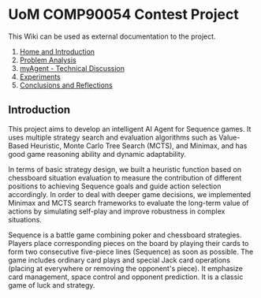 # UoM COMP90054 Contest Project

This Wiki can be used as external documentation to the project.
1. [Home and Introduction](Home.md)
2. [Problem Analysis](Problem-Analysis.md)
3. [myAgent - Technical Discussion](AI-Method-4)
4. [Experiments](Experiments)
5. [Conclusions and Reflections](Conclusions-and-Reflections)

## Introduction

This project aims to develop an intelligent AI Agent for Sequence games. It uses multiple strategy search and evaluation algorithms such as Value-Based Heuristic, Monte Carlo Tree Search (MCTS), and Minimax, and has good game reasoning ability and dynamic adaptability.

In terms of basic strategy design, we built a heuristic function based on chessboard situation evaluation to measure the contribution of different positions to achieving Sequence goals and guide action selection accordingly. In order to deal with deeper game decisions, we implemented Minimax and MCTS search frameworks to evaluate the long-term value of actions by simulating self-play and improve robustness in complex situations.

Sequence is a battle game combining poker and chessboard strategies. Players place corresponding pieces on the board by playing their cards to form two consecutive five-piece lines (Sequence) as soon as possible. The game includes ordinary card plays and special Jack card operations (placing at everywhere or removing the opponent's piece). It emphasize card management, space control and opponent prediction. It is a classic game of luck and strategy.
